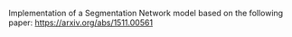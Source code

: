 Implementation of a Segmentation Network model based on the following paper:
https://arxiv.org/abs/1511.00561

